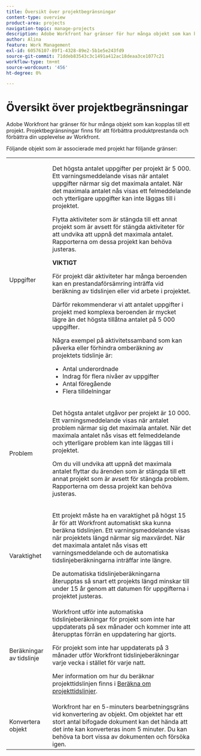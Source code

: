 ```yaml
---
title: Översikt över projektbegränsningar
content-type: overview
product-area: projects
navigation-topic: manage-projects
description: Adobe Workfront har gränser för hur många objekt som kan kopplas till ett projekt. Projektbegränsningar finns för att förbättra produktprestanda och förbättra din upplevelse av Workfront.
author: Alina
feature: Work Management
exl-id: 60576107-89f1-4328-89e2-5b1e5e243fd9
source-git-commit: 71ddeb83543c3c1491a412ac18deaa3ce1077c21
workflow-type: tm+mt
source-wordcount: '456'
ht-degree: 0%

---
```


# Översikt över projektbegränsningar

Adobe Workfront har gränser för hur många objekt som kan kopplas till ett projekt. Projektbegränsningar finns för att förbättra produktprestanda och förbättra din upplevelse av Workfront.

Följande objekt som är associerade med projekt har följande gränser:

<table style="table-layout:auto"> 
 <col> 
 <col> 
 <tbody> 
  <tr> 
   <td role="rowheader"><p>Uppgifter</p></td> 
   <td>  <p>Det högsta antalet uppgifter per projekt är 5 000. Ett varningsmeddelande visas när antalet uppgifter närmar sig det maximala antalet. När det maximala antalet nås visas ett felmeddelande och ytterligare uppgifter kan inte läggas till i projektet.</p> <p>Flytta aktiviteter som är stängda till ett annat projekt som är avsett för stängda aktiviteter för att undvika att uppnå det maximala antalet. Rapporterna om dessa projekt kan behöva justeras.</p>

<b>VIKTIGT</b>

För projekt där aktiviteter har många beroenden kan en prestandaförsämring inträffa vid beräkning av tidslinjen eller vid arbete i projektet.

Därför rekommenderar vi att antalet uppgifter i projekt med komplexa beroenden är mycket lägre än det högsta tillåtna antalet på 5 000 uppgifter.

Några exempel på aktivitetssamband som kan påverka eller förhindra omberäkning av projektets tidslinje är:

<ul><li>Antal underordnade</li>
   <li>Indrag för flera nivåer av uppgifter</li>
   <li>Antal föregående</li>
   <li>Flera tilldelningar</li>
   </ul>
   </td> 
  </tr> 
  <tr> 
   <td role="rowheader"><p>Problem</p></td> 
   <td>  <p>Det högsta antalet utgåvor per projekt är 10 000. Ett varningsmeddelande visas när antalet problem närmar sig det maximala antalet. När det maximala antalet nås visas ett felmeddelande och ytterligare problem kan inte läggas till i projektet.</p> <p>Om du vill undvika att uppnå det maximala antalet flyttar du ärenden som är stängda till ett annat projekt som är avsett för stängda problem. Rapporterna om dessa projekt kan behöva justeras.</p> </td> 
  </tr> 
  <tr> 
   <td role="rowheader"><p>Varaktighet</p></td> 
   <td> <p>Ett projekt måste ha en varaktighet på högst 15 år för att Workfront automatiskt ska kunna beräkna tidslinjen. Ett varningsmeddelande visas när projektets längd närmar sig maxvärdet. När det maximala antalet nås visas ett varningsmeddelande och de automatiska tidslinjeberäkningarna inträffar inte längre.</p> <p>De automatiska tidslinjeberäkningarna återupptas så snart ett projekts längd minskar till under 15 år genom att datumen för uppgifterna i projektet justeras.</p> </td> 
  </tr> 
  <tr> 
   <td role="rowheader"><p>Beräkningar av tidslinje</p></td> 
   <td>Workfront utför inte automatiska tidslinjeberäkningar för projekt som inte har uppdaterats på sex månader och kommer inte att återupptas förrän en uppdatering har gjorts.<p>För projekt som inte har uppdaterats på 3 månader utför Workfront tidslinjeberäkningar varje vecka i stället för varje natt.</p><p>Mer information om hur du beräknar projekttidslinjen finns i <a href="../../../manage-work/projects/manage-projects/recalculate-project-timeline.md" class="MCXref xref">Beräkna om projekttidslinjer</a>. </p></td> 
  </tr> 
    <tr> 
   <td role="rowheader"><p>Konvertera objekt </p></td> 
   <td>Workfront har en 5-minuters bearbetningsgräns vid konvertering av objekt. Om objektet har ett stort antal bifogade dokument kan det hända att det inte kan konverteras inom 5 minuter. Du kan behöva ta bort vissa av dokumenten och försöka igen.</td> 
  </tr> 
 </tbody> 
</table>

<!-- Notes from the table: 
     <p>For tasks limits: (This is NOT TRUE , but the PMs always wanted this to stay the way it is because they don't want customers creating projects bigger than this.)</p>
    <p>For issue limits: (this is true only for some clusters; according to Anna A., some clusters are set to a million.)</p>
    -->

